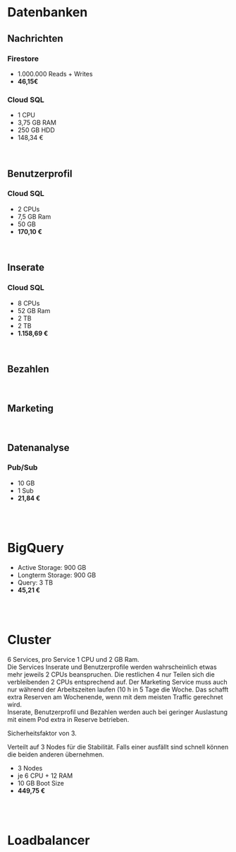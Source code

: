 # Datenbanken
## Nachrichten
### Firestore
- 1.000.000 Reads + Writes
- **46,15€**

### Cloud SQL
- 1 CPU 
- 3,75 GB RAM
- 250 GB HDD
- 148,34 €

<br>

## Benutzerprofil
### Cloud SQL
- 2 CPUs 
- 7,5 GB Ram 
- 50 GB
- **170,10 €**

<br>

## Inserate
### Cloud SQL
- 8 CPUs
- 52 GB Ram
- 2 TB
- 2 TB
- **1.158,69 €**

<br>

## Bezahlen

<br>

## Marketing

<br>

## Datenanalyse 
### Pub/Sub
- 10 GB
- 1 Sub
- **21,84 €**

<br>
<br>

# BigQuery
- Active Storage: 900 GB
- Longterm Storage: 900 GB
- Query: 3 TB
- **45,21 €**

<br>
<br>

# Cluster
6 Services, pro Service 1 CPU und 2 GB Ram.<br>
Die Services Inserate und Benutzerprofile werden wahrscheinlich etwas mehr jeweils 2 CPUs beanspruchen. Die restlichen 4 nur Teilen sich die verbleibenden 2 CPUs entsprechend auf. Der Marketing Service muss auch nur während der Arbeitszeiten laufen (10 h in 5 Tage die Woche. Das schafft extra Reserven am Wochenende, wenn mit dem meisten Traffic gerechnet wird.<br>
Inserate, Benutzerprofil und Bezahlen werden auch bei geringer Auslastung mit einem Pod extra in Reserve betrieben.

Sicherheitsfaktor von 3.

Verteilt auf 3 Nodes für die Stabilität. Falls einer ausfällt sind schnell können die beiden anderen übernehmen.

- 3 Nodes
- je 6 CPU + 12 RAM
- 10 GB Boot Size
- **449,75 €** 

<br>
<br>

# Loadbalancer

